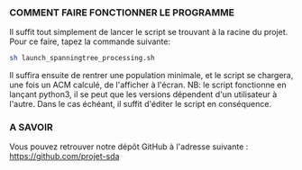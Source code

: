 ### COMMENT FAIRE FONCTIONNER LE PROGRAMME

Il suffit tout simplement de lancer le script se trouvant à la racine du projet. Pour ce faire, tapez la commande suivante:
```bash
sh launch_spanningtree_processing.sh
```

Il suffira ensuite de rentrer une population minimale, et le script se chargera, une fois un ACM calculé, de l'afficher à l'écran.
NB: le script fonctionne en lançant python3, il se peut que les versions dépendent d'un utilisateur à l'autre. Dans le cas échéant, il suffit d'éditer le script en conséquence.


### A SAVOIR

Vous pouvez retrouver notre dépôt GitHub à l'adresse suivante :
https://github.com/projet-sda
